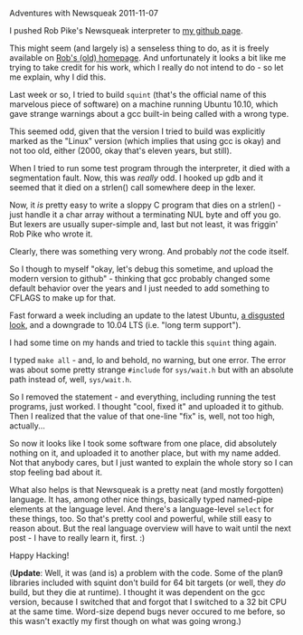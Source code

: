 Adventures with Newsqueak
2011-11-07

I pushed Rob Pike's Newsqueak interpreter to 
<a href="http://github.com/rwos/Newsqueak">my github page</a>.

This might seem (and largely is) a senseless thing to do,
as it is freely available on
<a href="http://herpolhode.com/rob/">Rob's (old) homepage</a>.
And unfortunately it looks a bit like me trying to take credit for his
work, which I really do not intend to do - so let me explain, why I did this.

Last week or so, I tried to build `squint` (that's the official name of
this marvelous piece of software) on a machine running Ubuntu 10.10,
which gave strange warnings about a gcc built-in being called with a wrong
type.

This seemed odd, given that the version I tried to build was explicitly
marked as the "Linux" version (which implies that using gcc is okay) and
not too old, either (2000, okay that's eleven years, but still).

When I tried to run some test program through the interpreter, it died
with a segmentation fault. Now, this was *really* odd. I hooked up
gdb and it seemed that it died on a strlen() call somewhere deep in
the lexer.

Now, it *is* pretty easy to write a sloppy C program that dies on a
strlen() - just handle it a char array without a terminating NUL byte
and off you go. But lexers are usually super-simple and, last but not least,
it was friggin' Rob Pike who wrote it.

Clearly, there was something very wrong. And probably *not* the code itself.

So I though to myself "okay, let's debug this sometime, and upload the modern
version to github" - thinking that gcc probably changed some default behavior
over the years and I just needed to add something to CFLAGS to make up for that.

Fast forward a week including an update to the latest Ubuntu,
<a href="http://blog.r-wos.org/2011/fuck-unity-fuck-gnome3-i-m-going-to-downgrade">a disgusted look</a>,
and a downgrade to 10.04 LTS (i.e. "long term support").

I had some time on my hands and tried to tackle this `squint` thing again.

I typed `make all` - and, lo and behold, no warning, but one error. The error
was about some pretty strange `#include` for `sys/wait.h` but with an absolute path
instead of, well, `sys/wait.h`.

So I removed the statement - and everything, including running the test programs,
just worked. I thought "cool, fixed it" and uploaded it to github. Then I
realized that the value of that one-line "fix" is, well, not too high, actually...

So now it looks like I took some software from one place, did absolutely
nothing on it, and uploaded it to another place, but with my name added. 
Not that anybody cares, but I just wanted to explain the whole story so I can
stop feeling bad about it.

What also helps is that Newsqueak is a pretty neat (and mostly forgotten)
language. It has, among other nice things, basically typed named-pipe
elements at the language level. And there's a language-level `select` for these things,
too. So that's pretty cool and powerful, while still easy to reason about.
But the real language overview will have to wait until the next post -
I have to really learn it, first. :)

Happy Hacking!

(**Update**: Well, it was (and is) a problem with the code. Some of the plan9
libraries included with squint don't build for 64 bit targets (or well, they
*do* build, but they die at runtime). I thought it was dependent on the gcc
version, because I switched that and forgot that I switched to
a 32 bit CPU at the same time. Word-size depend bugs never occured to me before,
so this wasn't exactly my first though on what was going wrong.)